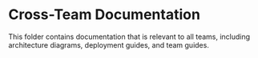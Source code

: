 
# Cross-Team Documentation

This folder contains documentation that is relevant to all teams, including architecture diagrams, deployment guides, and team guides.
